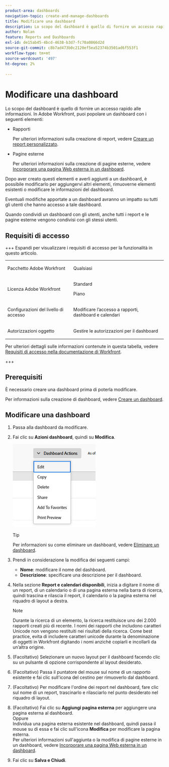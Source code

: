 ```yaml
---
product-area: dashboards
navigation-topic: create-and-manage-dashboards
title: Modificare una dashboard
description: Lo scopo del dashboard è quello di fornire un accesso rapido alle informazioni. È possibile compilare una dashboard con rapporti, calendari e pagine esterne.
author: Nolan
feature: Reports and Dashboards
exl-id: de15ab45-4bcd-4638-b3d7-fc70a0866d2d
source-git-commit: c8b7ad473b0c2120ef5ea52374b3501ad6f553f1
workflow-type: tm+mt
source-wordcount: '497'
ht-degree: 2%

---
```


# Modificare una dashboard

<!-- Audited: 1/2025 -->

Lo scopo del dashboard è quello di fornire un accesso rapido alle informazioni. In Adobe Workfront, puoi popolare un dashboard con i seguenti elementi:

* Rapporti

  Per ulteriori informazioni sulla creazione di report, vedere [Creare un report personalizzato](../../../reports-and-dashboards/reports/creating-and-managing-reports/create-custom-report.md).

* Pagine esterne

  Per ulteriori informazioni sulla creazione di pagine esterne, vedere [Incorporare una pagina Web esterna in un dashboard](../../../reports-and-dashboards/dashboards/creating-and-managing-dashboards/embed-external-web-page-dashboard.md).

Dopo aver creato questi elementi e averli aggiunti a un dashboard, è possibile modificarlo per aggiungervi altri elementi, rimuoverne elementi esistenti o modificare le informazioni del dashboard.

Eventuali modifiche apportate a un dashboard avranno un impatto su tutti gli utenti che hanno accesso a tale dashboard.

Quando condividi un dashboard con gli utenti, anche tutti i report e le pagine esterne vengono condivisi con gli stessi utenti.

## Requisiti di accesso

+++ Espandi per visualizzare i requisiti di accesso per la funzionalità in questo articolo. 


<table style="table-layout:auto"> 
 <col> 
 <col> 
 <tbody> 
  <tr> 
   <td role="rowheader">Pacchetto Adobe Workfront</td> 
   <td> <p>Qualsiasi</p> </td> 
  </tr> 
  <tr> 
   <td role="rowheader">Licenza Adobe Workfront</td> 
   <td> 
      <p>Standard</p>
      <p>Piano</p>
   </td> 
  </tr> 
  <tr> 
   <td role="rowheader">Configurazioni del livello di accesso</td> 
   <td> <p>Modificare l’accesso a rapporti, dashboard e calendari</p></td> 
  </tr>  
  <tr> 
   <td role="rowheader">Autorizzazioni oggetto</td> 
   <td> <p>Gestire le autorizzazioni per il dashboard</p></td> 
  </tr> 
 </tbody> 
</table>

Per ulteriori dettagli sulle informazioni contenute in questa tabella, vedere [Requisiti di accesso nella documentazione di Workfront](/help/quicksilver/administration-and-setup/add-users/access-levels-and-object-permissions/access-level-requirements-in-documentation.md).

+++

## Prerequisiti

È necessario creare una dashboard prima di poterla modificare.

Per informazioni sulla creazione di dashboard, vedere [Creare un dashboard](../../../reports-and-dashboards/dashboards/creating-and-managing-dashboards/create-dashboard.md).

## Modificare una dashboard

1. Passa alla dashboard da modificare.
1. Fai clic su **Azioni dashboard**, quindi su **Modifica**.

   ![Modifica dashboard](assets/unshimmed-edit-dashboard.png)

   >[!TIP]
   >
   >Per informazioni su come eliminare un dashboard, vedere [Eliminare un dashboard](../../../reports-and-dashboards/dashboards/creating-and-managing-dashboards/delete-dashboard.md).

1. Prendi in considerazione la modifica dei seguenti campi:

   * **Nome**: modificare il nome del dashboard.
   * **Descrizione**: specificare una descrizione per il dashboard.

1. Nella sezione **Report e calendari disponibili**, inizia a digitare il nome di un report, di un calendario o di una pagina esterna nella barra di ricerca, quindi trascina e rilascia il report, il calendario o la pagina esterna nel riquadro di layout a destra.

   >[!NOTE]
   >
   >Durante la ricerca di un elemento, la ricerca restituisce uno dei 2.000 rapporti creati più di recente. I nomi dei rapporti che includono caratteri Unicode non vengono restituiti nei risultati della ricerca. Come best practice, evita di includere caratteri unicode durante la denominazione di oggetti in Workfront digitando i nomi anziché copiarli e incollarli da un’altra origine.

1. (Facoltativo) Selezionare un nuovo layout per il dashboard facendo clic su un pulsante di opzione corrispondente al layout desiderato.
1. (Facoltativo) Passa il puntatore del mouse sul nome di un rapporto esistente e fai clic sull&#39;icona del cestino per rimuoverlo dal dashboard.
1. (Facoltativo) Per modificare l&#39;ordine dei report nel dashboard, fare clic sul nome di un report, trascinarlo e rilasciarlo nel punto desiderato nel riquadro di layout.
1. (Facoltativo) Fai clic su **Aggiungi pagina esterna** per aggiungere una pagina esterna al dashboard.\
   Oppure\
   Individua una pagina esterna esistente nel dashboard, quindi passa il mouse su di essa e fai clic sull&#39;icona **Modifica** per modificare la pagina esterna.\
   Per ulteriori informazioni sull&#39;aggiunta o la modifica di pagine esterne in un dashboard, vedere [Incorporare una pagina Web esterna in un dashboard](../../../reports-and-dashboards/dashboards/creating-and-managing-dashboards/embed-external-web-page-dashboard.md).

1. Fai clic su **Salva e Chiudi**.
